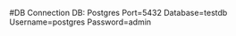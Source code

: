 #DB Connection
    DB: Postgres
    Port=5432
    Database=testdb
    Username=postgres
    Password=admin

